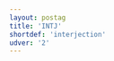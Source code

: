 ```yaml
---
layout: postag
title: 'INTJ'
shortdef: 'interjection'
udver: '2'
---
```

<!-- Interlanguage links updated Út zář 29 20:42:55 CEST 2020 -->
